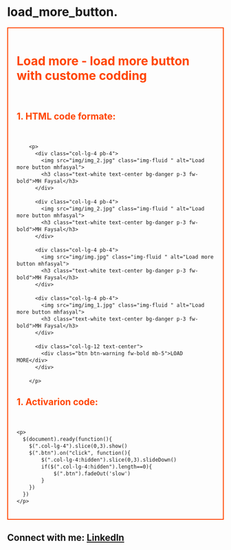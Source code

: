 # load_more_button.
<div style="border: 2px solid orangered; padding: 20px;">
    <h1 style="color: orangered;">Load more - load more button with custome codding</h1><br>

<h2 style="color: orangered;">1. HTML code formate: </h2><br>
    
        <p>
          <div class="col-lg-4 pb-4">
            <img src="img/img_2.jpg" class="img-fluid " alt="Load more button mhfasyal">
            <h3 class="text-white text-center bg-danger p-3 fw-bold">MH Faysal</h3>
          </div>

          <div class="col-lg-4 pb-4">
            <img src="img/img_2.jpg" class="img-fluid " alt="Load more button mhfasyal">
            <h3 class="text-white text-center bg-danger p-3 fw-bold">MH Faysal</h3>
          </div> 

          <div class="col-lg-4 pb-4">
            <img src="img/img.jpg" class="img-fluid " alt="Load more button mhfasyal">
            <h3 class="text-white text-center bg-danger p-3 fw-bold">MH Faysal</h3>
          </div>      

          <div class="col-lg-4 pb-4">
            <img src="img/img_1.jpg" class="img-fluid " alt="Load more button mhfasyal">
            <h3 class="text-white text-center bg-danger p-3 fw-bold">MH Faysal</h3>
          </div>

          <div class="col-lg-12 text-center">
            <div class="btn btn-warning fw-bold mb-5">LOAD MORE</div>
          </div>

        </p>

<h2 style="color: orangered;">1. Activarion code: </h2><br>

    <p>
      $(document).ready(function(){
        $(".col-lg-4").slice(0,3).show()
        $(".btn").on("click", function(){
            $(".col-lg-4:hidden").slice(0,3).slideDown()
            if($(".col-lg-4:hidden").length==0){
                $(".btn").fadeOut('slow')
            }
        })
      })
    </p>
  </div>

  <h2>Connect with me: <a href="https://www.linkedin.com/in/mhfaysal124/"> LinkedIn</a></h2>
